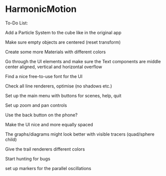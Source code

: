 # HarmonicMotion

To-Do List:


Add a Particle System to the cube like in the original app

Make sure empty objects are centered (reset transform)

Create some more Materials with different colors

Go through the UI elements and make sure the Text components are middle center aligned, vertical and horizontal overflow

Find a nice free-to-use font for the UI

Check all line renderers, optimise (no shadows etc.)

Set up the main menu with buttons for scenes, help, quit

Set up zoom and pan controls

Use the back button on the phone?

Make the UI nice and more equally spaced

The graphs/diagrams might look better with visible tracers (quad/sphere child)

Give the trail renderers different colors

Start hunting for bugs

set up markers for the parallel oscillations
